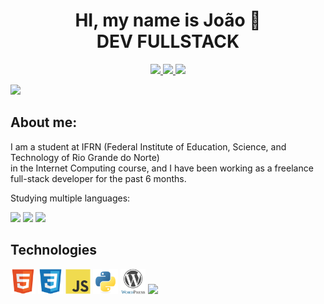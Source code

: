 
<div id='title' align = center>
<h1>HI, my name is João 👋
<br>
 DEV FULLSTACK
</h1>
</div>

<p align="center">
 <a href="https://www.linkedin.com/in/jo%C3%A3o-vinicius-silva-dos-santos-65188b241/" target="_blank">
  <img src="https://img.shields.io/badge/LinkedIn-0077B5?style=for-the-badge&logo=linkedin&logoColor=white" />
 </a>
 <a href="mailto:joo.vinicius2005@gmail.com" target="_blank">
  <img src="https://img.shields.io/badge/-Gmail-%23333?style=for-the-badge&logo=gmail&logoColor=white" />
 </a>
 <a href="https://www.instagram.com/jovinjf/" target="_blank">
  <img src="https://img.shields.io/badge/Instagram-fe4164?style=for-the-badge&logo=instagram&logoColor=white" />
 </a> 
</p>

</div>

<img src="https://tenor.com/view/laptop-gif-26065234">

<h2>About me:</h2>
<div id= "aboutmeitems">
<p>I am a student at IFRN (Federal Institute of Education, Science, and Technology of Rio Grande do Norte)<br> in the Internet Computing course, and I have been working as a freelance full-stack developer for the past 6 months.</p>

<p>Studying multiple languages:
<div id = "FLAGSICONS"  style = "color: white;">
<img src = "https://uploaddeimagens.com.br/images/004/722/255/original/estados-unidos.png?1706130993" width = 40px/></a>
<img src = "https://uploaddeimagens.com.br/images/004/722/257/original/franca.png?1706131176" height = 40px/>
<img src = "https://uploaddeimagens.com.br/images/004/722/258/original/espanha.png?1706131280" height = 40px/></p>
</div>


  
<h2 >Technologies</h2>
<div id = "iconsTech" >  
<img src = "https://raw.githubusercontent.com/devicons/devicon/master/icons/html5/html5-original.svg" height = 40px/>
<img src = "https://raw.githubusercontent.com/devicons/devicon/master/icons/css3/css3-original.svg" height = 40px/>
<img src = "https://raw.githubusercontent.com/devicons/devicon/master/icons/javascript/javascript-original.svg" height = 40px/>
<img src = "https://raw.githubusercontent.com/devicons/devicon/master/icons/python/python-original.svg" height = 40px/>
<img src = "https://raw.githubusercontent.com/devicons/devicon/master/icons/wordpress/wordpress-original.svg" height = 40px/>
<img src= "https://cdn-icons-png.flaticon.com/512/5968/5968705.png" height = 40px/>
</div>

</div>

